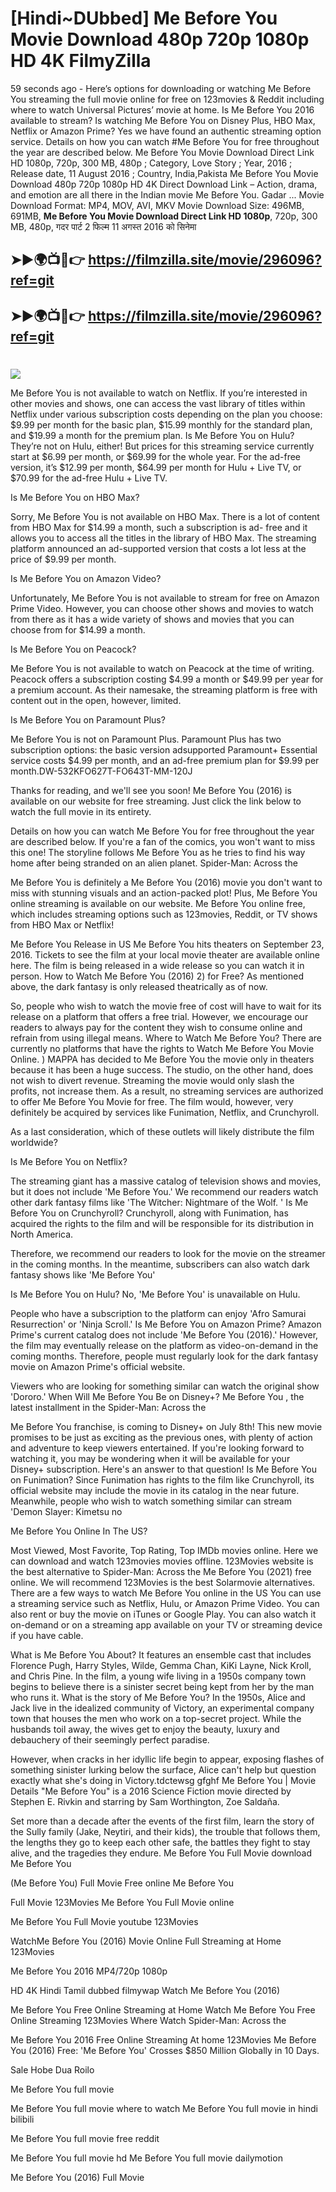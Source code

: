 # [Hindi~DUbbed] Me Before You Movie Download 480p 720p 1080p HD 4K FilmyZilla


59 seconds ago - Here’s options for downloading or watching Me Before You streaming the full movie online for free on 123movies & Reddit including where to watch Universal Pictures’ movie at home. Is Me Before You 2016 available to stream? Is watching Me Before You on Disney Plus, HBO Max, Netflix or Amazon Prime? Yes we have found an authentic streaming option service. Details on how you can watch #Me Before You for free throughout the year are described below. Me Before You Movie Download Direct Link HD 1080p, 720p, 300 MB, 480p ; Category, Love Story ; Year, 2016 ; Release date, 11 August 2016 ; Country, India,Pakista Me Before You Movie Download 480p 720p 1080p HD 4K Direct Download Link – Action, drama, and emotion are all there in the Indian movie Me Before You. Gadar ...
Movie Download Format: MP4, MOV, AVI, MKV
Movie Download Size: 496MB, 691MB, **Me Before You Movie Download Direct Link HD 1080p**, 720p, 300 MB, 480p, गदर पार्ट 2 फिल्म 11 अगस्त 2016 को सिनेमा

## ➤►🌍📺📱👉   https://filmzilla.site/movie/296096?ref=git

## ➤►🌍📺📱👉   https://filmzilla.site/movie/296096?ref=git

#

<img src="https://image.tmdb.org/t/p/w780//xGzoTqbOlCR4mAzeRs4PB53i8c7.jpg" />

Me Before You is not available to watch on Netflix. If you’re interested in other movies and shows, one can access the vast library of titles within Netflix under various subscription costs depending on the plan you choose: $9.99 per month for the basic plan, $15.99 monthly for the standard plan, and $19.99 a month for the premium plan. Is Me Before You on Hulu? They’re not on Hulu, either! But prices for this streaming service currently start at $6.99 per month, or $69.99 for the whole year. For the ad-free version, it’s $12.99 per month, $64.99 per month for Hulu + Live TV, or $70.99 for the ad-free Hulu + Live TV.

Is Me Before You on HBO Max?

Sorry, Me Before You is not available on HBO Max. There is a lot of content from HBO Max for $14.99 a month, such a subscription is ad- free and it allows you to access all the titles in the library of HBO Max. The streaming platform announced an ad-supported version that costs a lot less at the price of $9.99 per month.

Is Me Before You on Amazon Video?

Unfortunately, Me Before You is not available to stream for free on Amazon Prime Video. However, you can choose other shows and movies to watch from there as it has a wide variety of shows and movies that you can choose from for $14.99 a month.

Is Me Before You on Peacock?

Me Before You is not available to watch on Peacock at the time of writing. Peacock offers a subscription costing $4.99 a month or $49.99 per year for a premium account. As their namesake, the streaming platform is free with content out in the open, however, limited.

Is Me Before You on Paramount Plus?

Me Before You is not on Paramount Plus. Paramount Plus has two subscription options: the basic version adsupported Paramount+ Essential service costs $4.99 per month, and an ad-free premium plan for $9.99 per month.DW-532KFO627T-FO643T-MM-120J

Thanks for reading, and we'll see you soon! Me Before You (2016) is available on our website for free streaming. Just click the link below to watch the full movie in its entirety.

Details on how you can watch Me Before You for free throughout the year are described below. If you're a fan of the comics, you won't want to miss this one! The storyline follows Me Before You as he tries to find his way home after being stranded on an alien planet. Spider-Man: Across the

Me Before You is definitely a Me Before You (2016) movie you don't want to miss with stunning visuals and an action-packed plot! Plus, Me Before You online streaming is available on our website. Me Before You online free, which includes streaming options such as 123movies, Reddit, or TV shows from HBO Max or Netflix!

Me Before You Release in US Me Before You hits theaters on September 23, 2016. Tickets to see the film at your local movie theater are available online here. The film is being released in a wide release so you can watch it in person. How to Watch Me Before You (2016) 2) for Free? As mentioned above, the dark fantasy is only released theatrically as of now.

So, people who wish to watch the movie free of cost will have to wait for its release on a platform that offers a free trial. However, we encourage our readers to always pay for the content they wish to consume online and refrain from using illegal means. Where to Watch Me Before You? There are currently no platforms that have the rights to Watch Me Before You Movie Online. ) MAPPA has decided to Me Before You the movie only in theaters because it has been a huge success. The studio, on the other hand, does not wish to divert revenue. Streaming the movie would only slash the profits, not increase them. As a result, no streaming services are authorized to offer Me Before You Movie for free. The film would, however, very definitely be acquired by services like Funimation, Netflix, and Crunchyroll.

As a last consideration, which of these outlets will likely distribute the film worldwide?

Is Me Before You on Netflix?

The streaming giant has a massive catalog of television shows and movies, but it does not include 'Me Before You.' We recommend our readers watch other dark fantasy films like 'The Witcher: Nightmare of the Wolf. ' Is Me Before You on Crunchyroll? Crunchyroll, along with Funimation, has acquired the rights to the film and will be responsible for its distribution in North America.

Therefore, we recommend our readers to look for the movie on the streamer in the coming months. In the meantime, subscribers can also watch dark fantasy shows like 'Me Before You'

Is Me Before You on Hulu? No, 'Me Before You' is unavailable on Hulu.

People who have a subscription to the platform can enjoy 'Afro Samurai Resurrection' or 'Ninja Scroll.' Is Me Before You on Amazon Prime? Amazon Prime's current catalog does not include 'Me Before You (2016).' However, the film may eventually release on the platform as video-on-demand in the coming months. Therefore, people must regularly look for the dark fantasy movie on Amazon Prime's official website.

Viewers who are looking for something similar can watch the original show 'Dororo.' When Will Me Before You Be on Disney+? Me Before You , the latest installment in the Spider-Man: Across the

Me Before You franchise, is coming to Disney+ on July 8th! This new movie promises to be just as exciting as the previous ones, with plenty of action and adventure to keep viewers entertained. If you're looking forward to watching it, you may be wondering when it will be available for your Disney+ subscription. Here's an answer to that question! Is Me Before You on Funimation? Since Funimation has rights to the film like Crunchyroll, its official website may include the movie in its catalog in the near future. Meanwhile, people who wish to watch something similar can stream 'Demon Slayer: Kimetsu no

Me Before You Online In The US?

Most Viewed, Most Favorite, Top Rating, Top IMDb movies online. Here we can download and watch 123movies movies offline. 123Movies website is the best alternative to Spider-Man: Across the Me Before You (2021) free online. We will recommend 123Movies is the best Solarmovie alternatives. There are a few ways to watch Me Before You online in the US You can use a streaming service such as Netflix, Hulu, or Amazon Prime Video. You can also rent or buy the movie on iTunes or Google Play. You can also watch it on-demand or on a streaming app available on your TV or streaming device if you have cable.

What is Me Before You About? It features an ensemble cast that includes Florence Pugh, Harry Styles, Wilde, Gemma Chan, KiKi Layne, Nick Kroll, and Chris Pine. In the film, a young wife living in a 1950s company town begins to believe there is a sinister secret being kept from her by the man who runs it. What is the story of Me Before You? In the 1950s, Alice and Jack live in the idealized community of Victory, an experimental company town that houses the men who work on a top-secret project. While the husbands toil away, the wives get to enjoy the beauty, luxury and debauchery of their seemingly perfect paradise.

However, when cracks in her idyllic life begin to appear, exposing flashes of something sinister lurking below the surface, Alice can't help but question exactly what she's doing in Victory.tdctewsg gfghf Me Before You | Movie Details "Me Before You" is a 2016 Science Fiction movie directed by Stephen E. Rivkin and starring by Sam Worthington, Zoe Saldaña.

Set more than a decade after the events of the first film, learn the story of the Sully family (Jake, Neytiri, and their kids), the trouble that follows them, the lengths they go to keep each other safe, the battles they fight to stay alive, and the tragedies they endure. Me Before You Full Movie download Me Before You

(Me Before You) Full Movie Free online Me Before You

Full Movie 123Movies Me Before You Full Movie online

Me Before You Full Movie youtube 123Movies

WatchMe Before You (2016) Movie Online Full Streaming at Home 123Movies

Me Before You 2016 MP4/720p 1080p

HD 4K Hindi Tamil dubbed filmywap Watch Me Before You (2016)

Me Before You Free Online Streaming at Home Watch Me Before You Free Online Streaming 123Movies Where Watch Spider-Man: Across the

Me Before You 2016 Free Online Streaming At home 123Movies Me Before You (2016) Free: 'Me Before You' Crosses $850 Million Globally in 10 Days.

Sale Hobe Dua Roilo

Me Before You full movie

Me Before You full movie where to watch Me Before You full movie in hindi bilibili

Me Before You full movie free reddit

Me Before You full movie hd Me Before You full movie dailymotion

Me Before You (2016) Full Movie